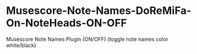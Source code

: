 # Musescore-Note-Names-DoReMiFa-On-NoteHeads-ON-OFF
Musescore Note Names Plugin (ON/OFF) (toggle note names color white/black)
